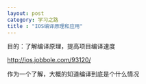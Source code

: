 ```yaml
---
layout: post
category: 学习之路
title : "IOS编译原理和应用"
---
```


目的：了解编译原理，提高项目编译速度

http://ios.jobbole.com/93120/

作为一个了解，大概的知道编译到底是个什么情况




